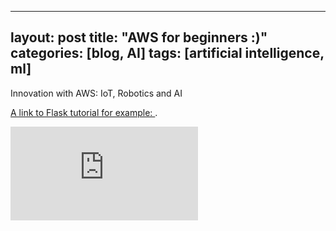 
---
layout: post
title:  "AWS for beginners :)"
categories: [blog, AI]
tags: [artificial intelligence, ml]
---

Innovation with AWS: IoT, Robotics and AI

[A link to Flask tutorial for example: ](https://www.youtube.com/watch?v=gE_YluzOdu8&feature=youtu.be&fbclid=IwAR2sWwe2dtYX3t4Dtkmku3ahJ5SZlQkDTANi7xl5I31xmz8jvd_ipsthwSg).

<iframe src="https://player.vimeo.com/video/264631007?title=0&amp;byline=0&amp;portrait=0" frameborder="0" webkitallowfullscreen="" mozallowfullscreen="" allowfullscreen="" id="fitvid0"></iframe>
